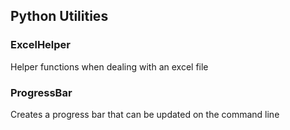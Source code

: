 ## Python Utilities

### ExcelHelper
Helper functions when dealing with an excel file

### ProgressBar
Creates a progress bar that can be updated on the command line